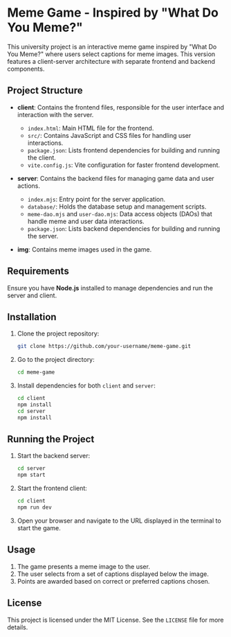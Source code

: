 # Meme Game - Inspired by "What Do You Meme?"

This university project is an interactive meme game inspired by "What Do You Meme?" where users select captions for meme images. This version features a client-server architecture with separate frontend and backend components.

## Project Structure

- **client**: Contains the frontend files, responsible for the user interface and interaction with the server.
  - `index.html`: Main HTML file for the frontend.
  - `src/`: Contains JavaScript and CSS files for handling user interactions.
  - `package.json`: Lists frontend dependencies for building and running the client.
  - `vite.config.js`: Vite configuration for faster frontend development.

- **server**: Contains the backend files for managing game data and user actions.
  - `index.mjs`: Entry point for the server application.
  - `database/`: Holds the database setup and management scripts.
  - `meme-dao.mjs` and `user-dao.mjs`: Data access objects (DAOs) that handle meme and user data interactions.
  - `package.json`: Lists backend dependencies for building and running the server.

- **img**: Contains meme images used in the game.

## Requirements

Ensure you have **Node.js** installed to manage dependencies and run the server and client.

## Installation

1. Clone the project repository:
    ```bash
    git clone https://github.com/your-username/meme-game.git
    ```
2. Go to the project directory:
    ```bash
    cd meme-game
    ```

3. Install dependencies for both `client` and `server`:
    ```bash
    cd client
    npm install
    cd server
    npm install
    ```

## Running the Project

1. Start the backend server:
    ```bash
    cd server
    npm start
    ```
2. Start the frontend client:
    ```bash
    cd client
    npm run dev
    ```

3. Open your browser and navigate to the URL displayed in the terminal to start the game.

## Usage

1. The game presents a meme image to the user.
2. The user selects from a set of captions displayed below the image.
3. Points are awarded based on correct or preferred captions chosen.

## License

This project is licensed under the MIT License. See the `LICENSE` file for more details.
